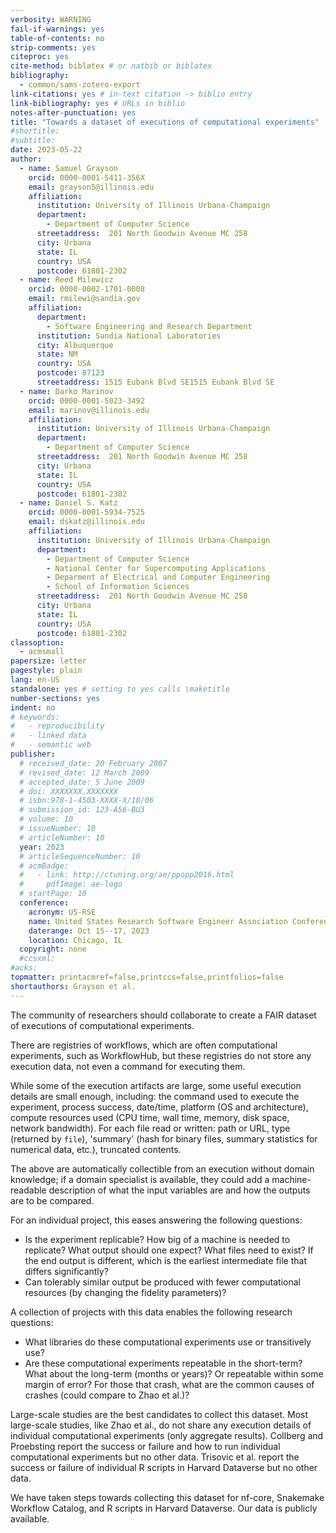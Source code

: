 ```yaml
---
verbosity: WARNING
fail-if-warnings: yes
table-of-contents: no
strip-comments: yes
citeproc: yes
cite-method: biblatex # or natbib or biblatex
bibliography:
  - common/sams-zotero-export
link-citations: yes # in-text citation -> biblio entry
link-bibliography: yes # URLs in biblio
notes-after-punctuation: yes
title: "Towards a dataset of executions of computational experiments"
#shortitle:
#subtitle:
date: 2023-05-22
author:
  - name: Samuel Grayson
    orcid: 0000-0001-5411-356X
    email: grayson5@illinois.edu
    affiliation:
      institution: University of Illinois Urbana-Champaign
      department:
        - Department of Computer Science
      streetaddress:  201 North Goodwin Avenue MC 258
      city: Urbana
      state: IL
      country: USA
      postcode: 61801-2302
  - name: Reed Milewicz
    orcid: 0000-0002-1701-0008
    email: rmilewi@sandia.gov
    affiliation:
      department:
        - Software Engineering and Research Department
      institution: Sandia National Laboratories
      city: Albuquerque
      state: NM
      country: USA
      postcode: 87123
      streetaddress: 1515 Eubank Blvd SE1515 Eubank Blvd SE
  - name: Darko Marinov
    orcid: 0000-0001-5023-3492
    email: marinov@illinois.edu
    affiliation:
      institution: University of Illinois Urbana-Champaign
      department:
        - Department of Computer Science
      streetaddress:  201 North Goodwin Avenue MC 258
      city: Urbana
      state: IL
      country: USA
      postcode: 61801-2302
  - name: Daniel S. Katz
    orcid: 0000-0001-5934-7525
    email: dskatz@illinois.edu
    affiliation:
      institution: University of Illinois Urbana-Champaign
      department:
        - Department of Computer Science
        - National Center for Supercomputing Applications
        - Deparment of Electrical and Computer Engineering
        - School of Information Sciences
      streetaddress:  201 North Goodwin Avenue MC 258
      city: Urbana
      state: IL
      country: USA
      postcode: 61801-2302
classoption:
  - acmsmall
papersize: letter
pagestyle: plain
lang: en-US
standalone: yes # setting to yes calls \maketitle
number-sections: yes
indent: no
# keywords:
#   - reproducibility
#   - linked data
#   - semantic web
publisher:
  # received_date: 20 February 2007
  # revised_date: 12 March 2009
  # accepted_date: 5 June 2009
  # doi: XXXXXXX.XXXXXXX
  # isbn:978-1-4503-XXXX-X/18/06
  # submission_id: 123-A56-BU3
  # volume: 10
  # issueNumber: 10
  # articleNumber: 10
  year: 2023
  # articleSequenceNumber: 10
  # acmBadge:
  #   - link: http://ctuning.org/ae/ppopp2016.html
  #     pdfImage: ae-logo
  # startPage: 10
  conference:
    acronym: US-RSE
    name: United States Research Software Engineer Association Conference 2023
    daterange: Oct 15--17, 2023
    location: Chicago, IL
  copyright: none
  #ccsxml:
#acks:
topmatter: printacmref=false,printccs=false,printfolios=false
shortauthors: Grayson et al.
---
```


The community of researchers should collaborate to create a FAIR<!--\cite --> dataset of executions of computational experiments.

There are registries of workflows, which are often computational experiments, such as WorkflowHub<!--\cite{ferreira_da_silva_workflowhub_2020} -->, but these registries do not store any execution data, not even a command for executing them.

While some of the execution artifacts are large, some useful execution details are small enough, including: the command used to execute the experiment, process success, date/time, platform (OS and architecture), compute resources used (CPU time, wall time, memory, disk space, network bandwidth). For each file read or written: path or URL, type (returned by `file`), 'summary' (hash for binary files, summary statistics for numerical data, etc.), truncated contents.

The above are automatically collectible from an execution without domain knowledge; if a domain specialist is available, they could add a machine-readable description of what the input variables are and how the outputs are to be compared.

<!--
- For each numerical field in each input file or command argument,
  - Is this variable an independent variable or controlled variable?
  - If it is a controlled variable, is it a fidelity parameter or not?
- For each output file,
  - What metric should be used to compare this file between different executions?
- What predicate on the output files would indicate a successful experiment?
-->

For an individual project, this eases answering the following questions:

- Is the experiment replicable? How big of a machine is needed to replicate? What output should one expect? What files need to exist? If the end output is different, which is the earliest intermediate file that differs significantly?
- Can tolerably similar output be produced with fewer computational resources (by changing the fidelity parameters)?

A collection of projects with this data enables the following research questions:

- What libraries do these computational experiments use or transitively use?
- Are these computational experiments repeatable in the short-term? What about the long-term (months or years)? Or repeatable within some margin of error? For those that crash, what are the common causes of crashes (could compare to  Zhao et al.<!--\cite{zhao_why_2012}-->)?

Large-scale studies are the best candidates to collect this dataset.
Most large-scale studies, like Zhao et al.<!--\cite{zhao_why_2012}-->, do not share any execution details of individual computational experiments (only aggregate results).
Collberg and Proebsting<!--\cite{collberg_repeatability_2016}--> report the success or failure and how to run individual computational experiments but no other data.
Trisovic et al.<!--\cite{trisovic_large-scale_2022}--> report the success or failure of individual R scripts in Harvard Dataverse but no other data.

We have taken steps towards collecting this dataset for nf-core, Snakemake Workflow Catalog, and R scripts in Harvard Dataverse.
Our data is publicly available.

<!--
TODO: discuss FAIRness, discuss interporable datasets
-->

<!-- \bibliographystyle{ACM-Reference-Format} -->
<!-- \bibliography{common/sams-zotero-export} -->
